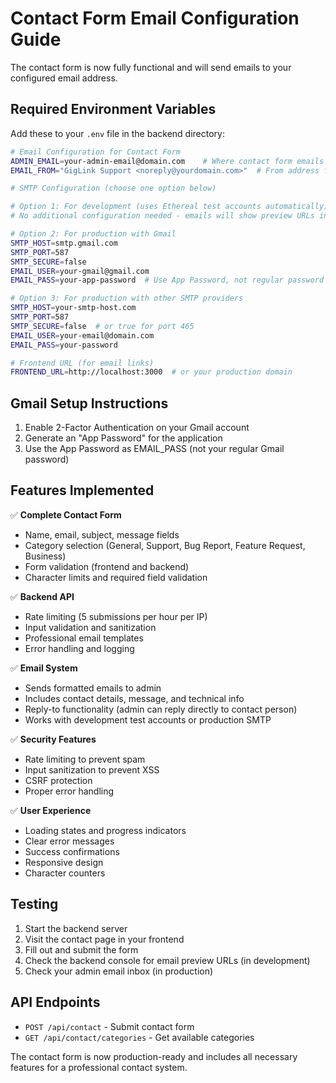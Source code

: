 # Contact Form Email Configuration Guide

The contact form is now fully functional and will send emails to your configured email address.

## Required Environment Variables

Add these to your `.env` file in the backend directory:

```bash
# Email Configuration for Contact Form
ADMIN_EMAIL=your-admin-email@domain.com    # Where contact form emails will be sent
EMAIL_FROM="GigLink Support <noreply@yourdomain.com>"  # From address for emails

# SMTP Configuration (choose one option below)

# Option 1: For development (uses Ethereal test accounts automatically)
# No additional configuration needed - emails will show preview URLs in console

# Option 2: For production with Gmail
SMTP_HOST=smtp.gmail.com
SMTP_PORT=587
SMTP_SECURE=false
EMAIL_USER=your-gmail@gmail.com
EMAIL_PASS=your-app-password  # Use App Password, not regular password

# Option 3: For production with other SMTP providers
SMTP_HOST=your-smtp-host.com
SMTP_PORT=587
SMTP_SECURE=false  # or true for port 465
EMAIL_USER=your-email@domain.com
EMAIL_PASS=your-password

# Frontend URL (for email links)
FRONTEND_URL=http://localhost:3000  # or your production domain
```

## Gmail Setup Instructions

1. Enable 2-Factor Authentication on your Gmail account
2. Generate an "App Password" for the application
3. Use the App Password as EMAIL_PASS (not your regular Gmail password)

## Features Implemented

✅ **Complete Contact Form**
- Name, email, subject, message fields
- Category selection (General, Support, Bug Report, Feature Request, Business)
- Form validation (frontend and backend)
- Character limits and required field validation

✅ **Backend API**
- Rate limiting (5 submissions per hour per IP)
- Input validation and sanitization
- Professional email templates
- Error handling and logging

✅ **Email System**
- Sends formatted emails to admin
- Includes contact details, message, and technical info
- Reply-to functionality (admin can reply directly to contact person)
- Works with development test accounts or production SMTP

✅ **Security Features**
- Rate limiting to prevent spam
- Input sanitization to prevent XSS
- CSRF protection
- Proper error handling

✅ **User Experience**
- Loading states and progress indicators
- Clear error messages
- Success confirmations
- Responsive design
- Character counters

## Testing

1. Start the backend server
2. Visit the contact page in your frontend
3. Fill out and submit the form
4. Check the backend console for email preview URLs (in development)
5. Check your admin email inbox (in production)

## API Endpoints

- `POST /api/contact` - Submit contact form
- `GET /api/contact/categories` - Get available categories

The contact form is now production-ready and includes all necessary features for a professional contact system.